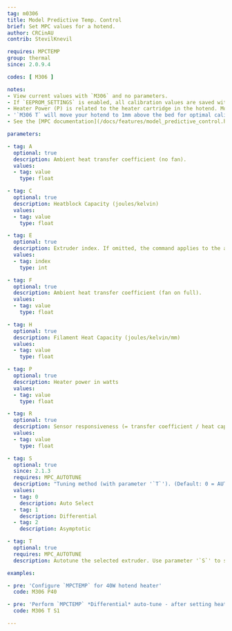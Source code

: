 ```yaml
---
tag: m0306
title: Model Predictive Temp. Control
brief: Set MPC values for a hotend.
author: CRCinAU
contrib: StevilKnevil

requires: MPCTEMP
group: thermal
since: 2.0.9.4

codes: [ M306 ]

notes:
- View current values with `M306` and no parameters.
- If `EEPROM_SETTINGS` is enabled, all calibration values are saved with [`M500`](/docs/gcode/M500.html), loaded with [`M501`](/docs/gcode/M501.html), and reset with [`M502`](/docs/gcode/M502.html).
- Heater Power (P) is related to the heater cartridge in the hotend. Most printers have 30 or 40 watt heaters.
- '`M306 T` will move your hotend to 1mm above the bed for optimal calibration. You should ensure your hotend and print bed are free from debris before running an auto-tune.'
- See the [MPC documentation](/docs/features/model_predictive_control.html) for more information about MPC parameters.

parameters:

- tag: A
  optional: true
  description: Ambient heat transfer coefficient (no fan).
  values:
  - tag: value
    type: float

- tag: C
  optional: true
  description: Heatblock Capacity (joules/kelvin)
  values:
  - tag: value
    type: float

- tag: E
  optional: true
  description: Extruder index. If omitted, the command applies to the active extruder.
  values:
  - tag: index
    type: int

- tag: F
  optional: true
  description: Ambient heat transfer coefficient (fan on full).
  values:
  - tag: value
    type: float

- tag: H
  optional: true
  description: Filament Heat Capacity (joules/kelvin/mm)
  values:
  - tag: value
    type: float

- tag: P
  optional: true
  description: Heater power in watts
  values:
  - tag: value
    type: float

- tag: R
  optional: true
  description: Sensor responsiveness (= transfer coefficient / heat capacity).
  values:
  - tag: value
    type: float

- tag: S
  optional: true
  since: 2.1.3
  requires: MPC_AUTOTUNE
  description: "Tuning method (with parameter '`T`'). (Default: 0 = AUTO)"
  values:
  - tag: 0
    description: Auto Select
  - tag: 1
    description: Differential
  - tag: 2
    description: Asymptotic

- tag: T
  optional: true
  requires: MPC_AUTOTUNE
  description: Autotune the selected extruder. Use parameter '`S`' to select the type of tuning to use.

examples:

- pre: 'Configure `MPCTEMP` for 40W hotend heater'
  code: M306 P40

- pre: 'Perform `MPCTEMP` *Differential* auto-tune - after setting heater element power'
  code: M306 T S1

---
```

